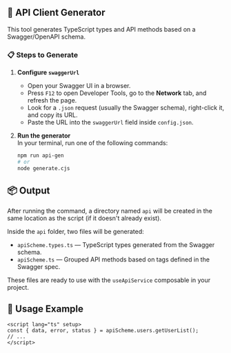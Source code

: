 ## 🚀 API Client Generator

This tool generates TypeScript types and API methods based on a Swagger/OpenAPI schema.

### 📋 Steps to Generate

1. **Configure `swaggerUrl`**  
   - Open your Swagger UI in a browser.  
   - Press `F12` to open Developer Tools, go to the **Network** tab, and refresh the page.  
   - Look for a `.json` request (usually the Swagger schema), right-click it, and copy its URL.  
   - Paste the URL into the `swaggerUrl` field inside `config.json`.

2. **Run the generator**  
   In your terminal, run one of the following commands:

   ```bash
   npm run api-gen
   # or
   node generate.cjs


## 📦 Output

After running the command, a directory named `api` will be created in the same location as the script (if it doesn't already exist).

Inside the `api` folder, two files will be generated:

- `apiScheme.types.ts` — TypeScript types generated from the Swagger schema.
- `apiScheme.ts` — Grouped API methods based on tags defined in the Swagger spec.

These files are ready to use with the `useApiService` composable in your project.


## 🔧 Usage Example

```vue
<script lang="ts" setup>
const { data, error, status } = apiScheme.users.getUserList();
// ...
</script>